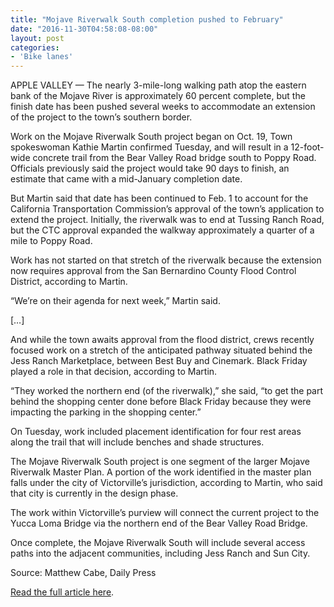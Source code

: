 ```yaml
---
title: "Mojave Riverwalk South completion pushed to February"
date: "2016-11-30T04:58:08-08:00"
layout: post
categories:
- 'Bike lanes'
---
```


APPLE VALLEY — The nearly 3-mile-long walking path atop the eastern bank of the Mojave River is approximately 60 percent complete, but the finish date has been pushed several weeks to accommodate an extension of the project to the town’s southern border.

Work on the Mojave Riverwalk South project began on Oct. 19, Town spokeswoman Kathie Martin confirmed Tuesday, and will result in a 12-foot-wide concrete trail from the Bear Valley Road bridge south to Poppy Road. Officials previously said the project would take 90 days to finish, an estimate that came with a mid-January completion date.

But Martin said that date has been continued to Feb. 1 to account for the California Transportation Commission’s approval of the town’s application to extend the project. Initially, the riverwalk was to end at Tussing Ranch Road, but the CTC approval expanded the walkway approximately a quarter of a mile to Poppy Road.

Work has not started on that stretch of the riverwalk because the extension now requires approval from the San Bernardino County Flood Control District, according to Martin.

“We’re on their agenda for next week,” Martin said.

\[…\]

And while the town awaits approval from the flood district, crews recently focused work on a stretch of the anticipated pathway situated behind the Jess Ranch Marketplace, between Best Buy and Cinemark. Black Friday played a role in that decision, according to Martin.

“They worked the northern end (of the riverwalk),” she said, “to get the part behind the shopping center done before Black Friday because they were impacting the parking in the shopping center.”

On Tuesday, work included placement identification for four rest areas along the trail that will include benches and shade structures.

The Mojave Riverwalk South project is one segment of the larger Mojave Riverwalk Master Plan. A portion of the work identified in the master plan falls under the city of Victorville’s jurisdiction, according to Martin, who said that city is currently in the design phase.

The work within Victorville’s purview will connect the current project to the Yucca Loma Bridge via the northern end of the Bear Valley Road Bridge.

Once complete, the Mojave Riverwalk South will include several access paths into the adjacent communities, including Jess Ranch and Sun City.

Source: Matthew Cabe, Daily Press

[Read the full article here](http://www.vvdailypress.com/news/20161129/mojave-riverwalk-south-completion-pushed-to-february).